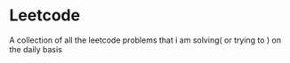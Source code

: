 # Leetcode
A collection of all the leetcode problems that i am solving( or trying to ) on the daily basis
